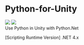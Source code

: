 # Python-for-Unity
![](https://img.shields.io/badge/python-3.9.9-blue?style=flat&logo=python) ![](https://img.shields.io/badge/platform-windows-lightgrey)  
Use Python in Unity with Python.Net

[Scripting Runtime Version] .NET 4.x
